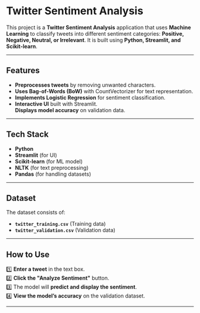 #  Twitter Sentiment Analysis

This project is a **Twitter Sentiment Analysis** application that uses **Machine Learning** to classify tweets into different sentiment categories: **Positive, Negative, Neutral, or Irrelevant**. It is built using **Python, Streamlit, and Scikit-learn**.

---

## Features

-  **Preprocesses tweets** by removing unwanted characters.  
- **Uses Bag-of-Words (BoW)** with CountVectorizer for text representation.  
-  **Implements Logistic Regression** for sentiment classification.  
-  **Interactive UI** built with Streamlit.  
  **Displays model accuracy** on validation data.  

---

##  Tech Stack

- **Python**   
- **Streamlit** (for UI) 
- **Scikit-learn** (for ML model)   
- **NLTK** (for text preprocessing)  
- **Pandas** (for handling datasets)  

---

##  Dataset

The dataset consists of:  

- **`twitter_training.csv`** (Training data)  
- **`twitter_validation.csv`** (Validation data)  

---

##  How to Use

1️⃣ **Enter a tweet** in the text box.  
2️⃣ **Click the "Analyze Sentiment"** button.  
3️⃣ The model will **predict and display the sentiment**.  
4️⃣ **View the model’s accuracy** on the validation dataset.  

---

